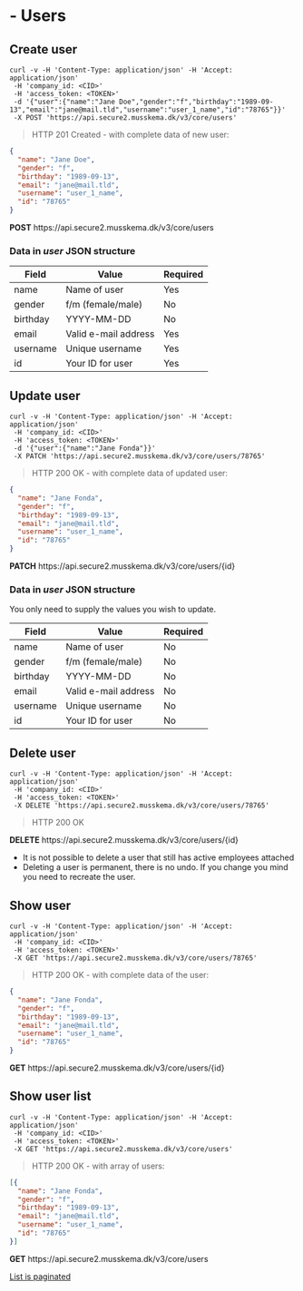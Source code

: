 # - Users

## Create user

```shell
curl -v -H 'Content-Type: application/json' -H 'Accept: application/json'
 -H 'company_id: <CID>'
 -H 'access_token: <TOKEN>'
 -d '{"user":{"name":"Jane Doe","gender":"f","birthday":"1989-09-13","email":"jane@mail.tld","username":"user_1_name","id":"78765"}}'
 -X POST 'https://api.secure2.musskema.dk/v3/core/users'
```

> HTTP 201 Created - with complete data of new user:

```json
{
  "name": "Jane Doe",
  "gender": "f",
  "birthday": "1989-09-13",
  "email": "jane@mail.tld",
  "username": "user_1_name",
  "id": "78765"
}
```

<aside class="success">
<b>POST</b> https://api.secure2.musskema.dk/v3/core/users
</aside>

### Data in _user_ JSON structure

Field | Value | Required
------|-------|---------
name | Name of user | Yes
gender | f/m (female/male) | No
birthday | YYYY-MM-DD | No
email | Valid e-mail address | Yes
username | Unique username | Yes
id | Your ID for user | Yes  

## Update user

```shell
curl -v -H 'Content-Type: application/json' -H 'Accept: application/json'
 -H 'company_id: <CID>'
 -H 'access_token: <TOKEN>'
 -d '{"user":{"name":"Jane Fonda"}}'
 -X PATCH 'https://api.secure2.musskema.dk/v3/core/users/78765'
```

> HTTP 200 OK - with complete data of updated user:

```json
{
  "name": "Jane Fonda",
  "gender": "f",
  "birthday": "1989-09-13",
  "email": "jane@mail.tld",
  "username": "user_1_name",
  "id": "78765"
}
```

<aside class="success">
<b>PATCH</b> https://api.secure2.musskema.dk/v3/core/users/{id}
</aside>

### Data in _user_ JSON structure
You only need to supply the values you wish to update.

Field | Value | Required
------|-------|---------
name | Name of user | No
gender | f/m (female/male) | No
birthday | YYYY-MM-DD | No
email | Valid e-mail address | No
username | Unique username | No
id | Your ID for user | No  

## Delete user

```shell
curl -v -H 'Content-Type: application/json' -H 'Accept: application/json'
 -H 'company_id: <CID>'
 -H 'access_token: <TOKEN>'
 -X DELETE 'https://api.secure2.musskema.dk/v3/core/users/78765'
```

> HTTP 200 OK

<aside class="success">
<b>DELETE</b> https://api.secure2.musskema.dk/v3/core/users/{id}
</aside>

 - It is not possible to delete a user that still has active employees attached
 - Deleting a user is permanent, there is no undo. If you change you mind you need to recreate the user.

## Show user

```shell
curl -v -H 'Content-Type: application/json' -H 'Accept: application/json'
 -H 'company_id: <CID>'
 -H 'access_token: <TOKEN>'
 -X GET 'https://api.secure2.musskema.dk/v3/core/users/78765'
```

> HTTP 200 OK - with complete data of the user:

```json
{
  "name": "Jane Fonda",
  "gender": "f",
  "birthday": "1989-09-13",
  "email": "jane@mail.tld",
  "username": "user_1_name",
  "id": "78765"
}
```

<aside class="success">
<b>GET</b> https://api.secure2.musskema.dk/v3/core/users/{id}
</aside>

## Show user list

```shell
curl -v -H 'Content-Type: application/json' -H 'Accept: application/json'
 -H 'company_id: <CID>'
 -H 'access_token: <TOKEN>'
 -X GET 'https://api.secure2.musskema.dk/v3/core/users'
```

> HTTP 200 OK - with array of users:

```json
[{
  "name": "Jane Fonda",
  "gender": "f",
  "birthday": "1989-09-13",
  "email": "jane@mail.tld",
  "username": "user_1_name",
  "id": "78765"
}]
```

<aside class="success">
<b>GET</b> https://api.secure2.musskema.dk/v3/core/users
</aside>

[List is paginated](#pagination)
